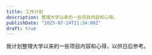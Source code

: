 ```yaml
---
title: 工作计划
description: 整理大学以来的一些项目内容和心得。
publishDate: "2025-07-24T21:34:00Z"
draft: true
---
```


我计划整理大学以来的一些项目内容和心得，以供日后参考。
